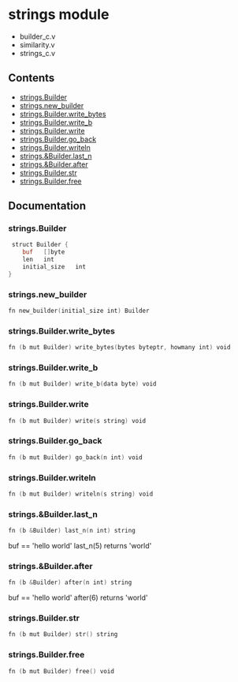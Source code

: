 # strings module
- builder_c.v
- similarity.v
- strings_c.v
## Contents
- [strings.Builder](#stringsbuilder)
- [strings.new_builder](#stringsnew_builder)
- [strings.Builder.write_bytes](#stringsbuilderwrite_bytes)
- [strings.Builder.write_b](#stringsbuilderwrite_b)
- [strings.Builder.write](#stringsbuilderwrite)
- [strings.Builder.go_back](#stringsbuildergo_back)
- [strings.Builder.writeln](#stringsbuilderwriteln)
- [strings.&Builder.last_n](#stringsbuilderlast_n)
- [strings.&Builder.after](#stringsbuilderafter)
- [strings.Builder.str](#stringsbuilderstr)
- [strings.Builder.free](#stringsbuilderfree)

## Documentation
### strings.Builder
```v
 struct Builder {
    buf   []byte
    len   int
    initial_size   int
}
```
### strings.new_builder
```v
fn new_builder(initial_size int) Builder
```
### strings.Builder.write_bytes
```v
fn (b mut Builder) write_bytes(bytes byteptr, howmany int) void
```
### strings.Builder.write_b
```v
fn (b mut Builder) write_b(data byte) void
```
### strings.Builder.write
```v
fn (b mut Builder) write(s string) void
```
### strings.Builder.go_back
```v
fn (b mut Builder) go_back(n int) void
```
### strings.Builder.writeln
```v
fn (b mut Builder) writeln(s string) void
```
### strings.&Builder.last_n
```v
fn (b &Builder) last_n(n int) string
```
buf == 'hello world' 
last_n(5) returns 'world'

### strings.&Builder.after
```v
fn (b &Builder) after(n int) string
```
buf == 'hello world' 
after(6) returns 'world'

### strings.Builder.str
```v
fn (b mut Builder) str() string
```
### strings.Builder.free
```v
fn (b mut Builder) free() void
```